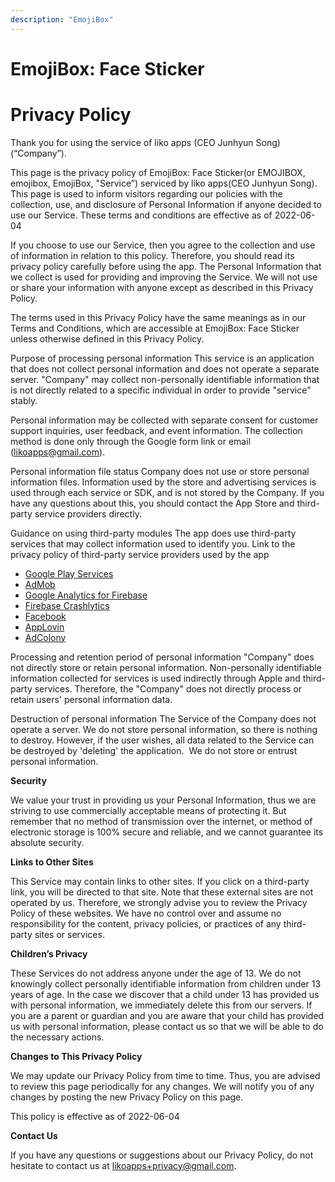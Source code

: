 ```yaml
---
description: "EmojiBox"
---
```


# EmojiBox: Face Sticker 

# Privacy Policy

Thank you for using the service of liko apps (CEO Junhyun Song)(“Company”). 

This page is the privacy policy of EmojiBox: Face Sticker(or EMOJIBOX, emojibox, EmojiBox, "Service”) serviced by liko apps(CEO Junhyun Song). This page is used to inform visitors regarding our policies with the collection, use, and disclosure of Personal Information if anyone decided to use our Service.
These terms and conditions are effective as of 2022-06-04
 
If you choose to use our Service, then you agree to the collection and use of information in relation to this policy. Therefore, you should read its privacy policy carefully before using the app. The Personal Information that we collect is used for providing and improving the Service. We will not use or share your information with anyone except as described in this Privacy Policy.
 
The terms used in this Privacy Policy have the same meanings as in our Terms and Conditions, which are accessible at EmojiBox: Face Sticker unless otherwise defined in this Privacy Policy.
 
Purpose of processing personal information
This service is an application that does not collect personal information and does not operate a separate server. "Company" may collect non-personally identifiable information that is not directly related to a specific individual in order to provide "service" stably.
 
Personal information may be collected with separate consent for customer support inquiries, user feedback, and event information. The collection method is done only through the Google form link or email (likoapps@gmail.com).
 
 
Personal information file status
Company does not use or store personal information files. Information used by the store and advertising services is used through each service or SDK, and is not stored by the Company. If you have any questions about this, you should contact the App Store and third-party service providers directly.
 
Guidance on using third-party modules
The app does use third-party services that may collect information used to identify you.
Link to the privacy policy of third-party service providers used by the app
 
*   [Google Play Services](https://www.google.com/policies/privacy/)
*   [AdMob](https://support.google.com/admob/answer/6128543?hl=en)
*   [Google Analytics for Firebase](https://firebase.google.com/policies/analytics)
*   [Firebase Crashlytics](https://firebase.google.com/support/privacy/)
*   [Facebook](https://www.facebook.com/about/privacy/update/printable)
*   [AppLovin](https://www.applovin.com/privacy/)
*   [AdColony](https://www.adcolony.com/privacy-policy/)
 
Processing and retention period of personal information
"Company" does not directly store or retain personal information. Non-personally identifiable information collected for services is used indirectly through Apple and third-party services. Therefore, the "Company" does not directly process or retain users' personal information data.
 
Destruction of personal information
The Service of the Company does not operate a server. We do not store personal information, so there is nothing to destroy. However, if the user wishes, all data related to the Service can be destroyed by 'deleting' the application. ​
We do not store or entrust personal information.
 
**Security**
 
We value your trust in providing us your Personal Information, thus we are striving to use commercially acceptable means of protecting it. But remember that no method of transmission over the internet, or method of electronic storage is 100% secure and reliable, and we cannot guarantee its absolute security.
 
**Links to Other Sites**
 
This Service may contain links to other sites. If you click on a third-party link, you will be directed to that site. Note that these external sites are not operated by us. Therefore, we strongly advise you to review the Privacy Policy of these websites. We have no control over and assume no responsibility for the content, privacy policies, or practices of any third-party sites or services.
 
**Children’s Privacy**
 
These Services do not address anyone under the age of 13. We do not knowingly collect personally identifiable information from children under 13 years of age. In the case we discover that a child under 13 has provided us with personal information, we immediately delete this from our servers. If you are a parent or guardian and you are aware that your child has provided us with personal information, please contact us so that we will be able to do the necessary actions.
 
**Changes to This Privacy Policy**
 
We may update our Privacy Policy from time to time. Thus, you are advised to review this page periodically for any changes. We will notify you of any changes by posting the new Privacy Policy on this page.
 
This policy is effective as of 2022-06-04
 
**Contact Us**
 
If you have any questions or suggestions about our Privacy Policy, do not hesitate to contact us at likoapps+privacy@gmail.com.
